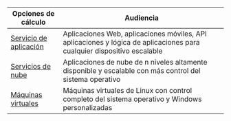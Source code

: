 
| Opciones de cálculo             | Audiencia   |
| --------------------------- | --------   |
| [Servicio de aplicación][lnk_app]      | Aplicaciones Web, aplicaciones móviles, API aplicaciones y lógica de aplicaciones para cualquier dispositivo escalable |
| [Servicios de nube][lnk_cloud] | Aplicaciones de nube de n niveles altamente disponible y escalable con más control del sistema operativo |
| [Máquinas virtuales][lnk_vm]  | Máquinas virtuales de Linux con control completo del sistema operativo y Windows personalizadas |

[lnk_app]: ../articles/app-service-web/app-service-web-overview.md
[lnk_vm]: ../articles/virtual-machines/virtual-machines-windows-about.md
[lnk_cloud]: ../articles/cloud-services/cloud-services-choose-me.md